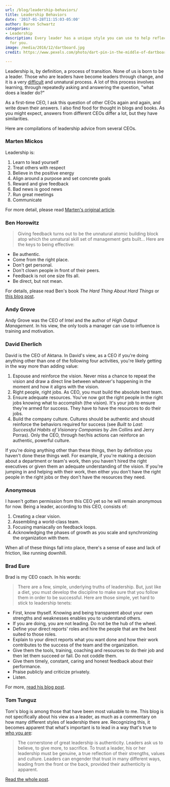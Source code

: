 ```yaml
---
url: /blog/leadership-behaviors/
title: Leadership Behaviors
date: '2017-01-28T11:15:03-05:00'
author: Baron Schwartz
categories:
- Leadership
description: Every leader has a unique style you can use to help reflect what's right
  for you.
image: /media/2016/12/dartboard.jpg
credit: https://www.pexels.com/photo/dart-pin-in-the-middle-of-dartboard-226568/

---
```

Leadership is, by definition, a process of transition. None of us is born to be a leader. Those who are leaders have become leaders through change, and it is a very [difficult](/blog/2015/11/10/what-its-like/) and unnatural process. A lot of this process involves learning, through repeatedly asking and answering the question, "what does a leader do?"

As a first-time CEO, I ask this question of other CEOs again and again, and write down their answers. I also find food for thought in blogs and books. As you might expect, answers from different CEOs differ a lot, but they have similarities.

Here are compilations of leadership advice from several CEOs.

<!--more-->

### Marten Mickos

Leadership is:

1.  Learn to lead yourself
2.  Treat others with respect
3.  Believe in the positive energy
4.  Align around a purpose and set concrete goals
5.  Reward and give feedback
6.  Bad news is good news
7.  Run great meetings
8.  Communicate

For more detail, please read [Marten's original article](http://schoolofherring.com/2015/05/16/leadership-according-to-the-school-of-herring/).

### Ben Horowitz

> Giving feedback turns out to be the unnatural atomic building block atop which the unnatural skill set of management gets built... Here are the keys to being effective:

*   Be authentic.
*   Come from the right place.
*   Don't get personal.
*   Don't clown people in front of their peers.
*   Feedback is not one size fits all.
*   Be direct, but not mean.

For details, please read Ben's book _The Hard Thing About Hard Things_ or [this blog post](http://a16z.com/2012/10/17/making-yourself-a-ceo/).

### Andy Grove

Andy Grove was the CEO of Intel and the author of _High Output Management_. In his view, the only tools a manager can use to influence is training and motivation.

### David Eherlich

David is the CEO of Aktana.  In David's view, as a CEO if you're doing anything
other than one of the following four activities, you're likely getting in the
way more than adding value:

1. Espouse and reinforce the vision. Never miss a chance to repeat the vision
	and draw a direct line between whatever's happening in the moment and how it
	aligns with the vision.
2. Right people, right jobs. As CEO, you must build the absolute best team.
3. Ensure adequate resources. You've now got the right people in the right jobs
	knowing what to accomplish (the vision). It's your job to ensure they're
	armed for success. They have to have the resources to do their jobs.
4. Build the company culture.  Cultures should be authentic and should reinforce
	the behaviors required for success (see _Built to Last: Successful Habits of
	Visionary Companies_ by Jim Collins and Jerry Porras).  Only the CEO, through
	her/his actions can reinforce an authentic, powerful culture.

If you're doing anything other than these things, then by definition you haven't
done these things well. For example, if you're making a decision about a
department or team's work, then you haven't hired the right executives or given
them an adequate understanding of the vision. If you're jumping in and helping
with their work, then either you don't have the right people in the right jobs
or they don't have the resources they need.

### Anonymous

I haven't gotten permission from this CEO yet so he will remain anonymous for now. Being a leader, according to this CEO, consists of:

1.  Creating a clear vision.
2.  Assembling a world-class team.
3.  Focusing maniacally on feedback loops.
4.  Acknowledging the phases of growth as you scale and synchronizing the organization with them.

When all of these things fall into place, there's a sense of ease and lack of friction, like running downhill.

### Brad Eure

Brad is my CEO coach. In his words:

> There are a few, simple, underlying truths of leadership. But, just like a diet, you must develop the discipline to make sure that you follow them in order to be successful. Here are those simple, yet hard to stick to leadership tenets:

*   First, know thyself. Knowing and being transparent about your own strengths and weaknesses enables you to understand others.
*   If you are doing, you are not leading. Do not be the hub of the wheel.
*   Define your direct reports' roles and hire the people that are the best suited to those roles.
*   Explain to your direct reports what you want done and how their work contributes to the success of the team and the organization.
*   Give them the tools, training, coaching and resources to do their job and then let them succeed or fail. Do not coddle them.
*   Give them timely, constant, caring and honest feedback about their performance.
*   Praise publicly and criticize privately.
*   Listen.

For more, [read his blog post](http://www.eureconsulting.com/diets-leadership-and-new-years-resolutions-8-leadership-basics/).

### Tom Tunguz

Tom's blog is among those that have been most valuable to me. This blog is not specifically about his view as a leader, as much as a commentary on how many different styles of leadership there are. Recognizing this, it becomes apparent that what's important is to lead in a way that's true to [who you are](/about/):

> The cornerstone of great leadership is authenticity. Leaders ask us to believe, to give more, to sacrifice. To trust a leader, his or her leadership must be genuine, a true reflection of their strengths, values and culture. Leaders can engender that trust in many different ways, leading from the front or the back, provided their authenticity is apparent.

[Read the whole post](http://tomtunguz.com/authenticity_in_leadership/).
